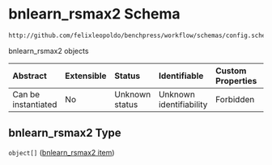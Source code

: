 # bnlearn\_rsmax2 Schema

```txt
http://github.com/felixleopoldo/benchpress/workflow/schemas/config.schema.json#/properties/resources/properties/structure_learning_algorithms/properties/bnlearn_rsmax2
```

bnlearn\_rsmax2 objects

| Abstract            | Extensible | Status         | Identifiable            | Custom Properties | Additional Properties | Access Restrictions | Defined In                                                        |
| :------------------ | :--------- | :------------- | :---------------------- | :---------------- | :-------------------- | :------------------ | :---------------------------------------------------------------- |
| Can be instantiated | No         | Unknown status | Unknown identifiability | Forbidden         | Allowed               | none                | [config.schema.json\*](config.schema.json "open original schema") |

## bnlearn\_rsmax2 Type

`object[]` ([bnlearn\_rsmax2 item](config-definitions-bnlearn_rsmax2-item.md))

